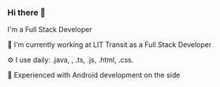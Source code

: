 ### Hi there 👋

I'm a Full Stack Developer

🏢 I'm currently working at LIT Transit as a Full Stack Developer

⚙️ I use daily: .java, , .ts, .js, .html, .css.

🌱 Experienced with Android development on the side
